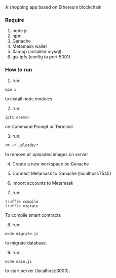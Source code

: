 A shopping app based on Ethereum blockchain

### Require ###
  1. node js
  2. npm
  3. Ganache
  4. Metamask wallet
  5. Xampp (installed mysql)
  6. go-ipfs (config to port 5001)
  
### How to run ###
  1. run: 
```
npm i
```
to install node modules

  2. run:
```
ipfs daemon
```
on Command Prompt or Terminal
  
  3. run:
```
rm -r uploads/*
```
to remove all uploaded images on server

  4. Create a new workspace on Ganache
  
  5. Connect Metamask to Ganache (localhost:7545)
  
  6. Import accounts to Metamask
  
  7. run:
```
truffle compile
truffle migrate
```
To compile smart contracts

  
  8. run:
```
node migrate.js
```
to migrate database.

  9. run:
```
node main.js
```
to start server (localhost:3000).
  
  
